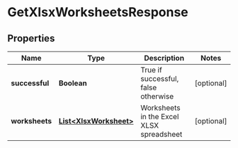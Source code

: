 
# GetXlsxWorksheetsResponse

## Properties
Name | Type | Description | Notes
------------ | ------------- | ------------- | -------------
**successful** | **Boolean** | True if successful, false otherwise |  [optional]
**worksheets** | [**List&lt;XlsxWorksheet&gt;**](XlsxWorksheet.md) | Worksheets in the Excel XLSX spreadsheet |  [optional]



